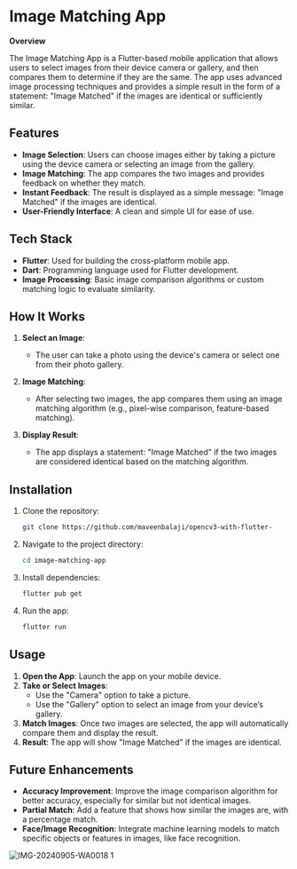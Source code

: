 # Image Matching App

**Overview**

The Image Matching App is a Flutter-based mobile application that allows users to select images from their device camera or gallery, and then compares them to determine if they are the same. The app uses advanced image processing techniques and provides a simple result in the form of a statement: "Image Matched" if the images are identical or sufficiently similar.

## Features

- **Image Selection**: Users can choose images either by taking a picture using the device camera or selecting an image from the gallery.
- **Image Matching**: The app compares the two images and provides feedback on whether they match.
- **Instant Feedback**: The result is displayed as a simple message: "Image Matched" if the images are identical.
- **User-Friendly Interface**: A clean and simple UI for ease of use.

## Tech Stack

- **Flutter**: Used for building the cross-platform mobile app.
- **Dart**: Programming language used for Flutter development.
- **Image Processing**: Basic image comparison algorithms or custom matching logic to evaluate similarity.

## How It Works

1. **Select an Image**:
   - The user can take a photo using the device's camera or select one from their photo gallery.
   
2. **Image Matching**:
   - After selecting two images, the app compares them using an image matching algorithm (e.g., pixel-wise comparison, feature-based matching).
   
3. **Display Result**:
   - The app displays a statement: "Image Matched" if the two images are considered identical based on the matching algorithm.

## Installation

1. Clone the repository:
   ```bash
   git clone https://github.com/maveenbalaji/opencv3-with-flutter-
   ```

2. Navigate to the project directory:
   ```bash
   cd image-matching-app
   ```

3. Install dependencies:
   ```bash
   flutter pub get
   ```

4. Run the app:
   ```bash
   flutter run
   ```

## Usage

1. **Open the App**: Launch the app on your mobile device.
2. **Take or Select Images**:
   - Use the "Camera" option to take a picture.
   - Use the "Gallery" option to select an image from your device’s gallery.
3. **Match Images**: Once two images are selected, the app will automatically compare them and display the result.
4. **Result**: The app will show "Image Matched" if the images are identical.

## Future Enhancements

- **Accuracy Improvement**: Improve the image comparison algorithm for better accuracy, especially for similar but not identical images.
- **Partial Match**: Add a feature that shows how similar the images are, with a percentage match.
- **Face/Image Recognition**: Integrate machine learning models to match specific objects or features in images, like face recognition.



![IMG-20240905-WA0018 1](https://github.com/user-attachments/assets/993a6de8-ec6f-4a8c-81a6-02dc679e0243)
